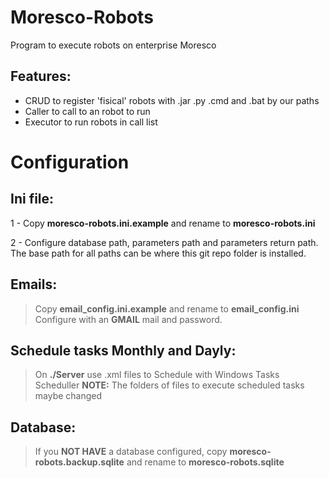 # Moresco-Robots
Program to execute robots on enterprise Moresco

Features:
-------------
* CRUD to register 'fisical' robots with .jar .py .cmd and .bat by our paths
* Caller to call to an robot to run
* Executor to run robots in call list

Configuration
===============

Ini file:
----------
1 - Copy **moresco-robots.ini.example** and rename to **moresco-robots.ini**

2 - Configure database path, parameters path and parameters return path. The base path for all paths can be where this git repo folder is installed.

Emails:
----------
> Copy **email_config.ini.example** and rename to **email_config.ini**
> Configure with an **GMAIL** mail and password.

Schedule tasks Monthly and Dayly:
----------
> On **./Server** use .xml files to Schedule with Windows Tasks Scheduller
> **NOTE:** The folders of files to execute scheduled tasks maybe changed

Database:
---------
> If you **NOT HAVE** a database configured, copy **moresco-robots.backup.sqlite** and rename to **moresco-robots.sqlite**
